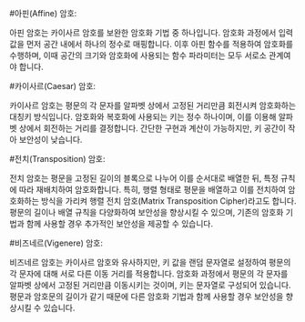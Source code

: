 #아핀(Affine) 암호:

아핀 암호는 카이사르 암호를 보완한 암호화 기법 중 하나입니다.
암호화 과정에서 입력값을 먼저 공간 내에서 하나의 정수로 매핑합니다.
이후 아핀 함수를 적용하여 암호화를 수행하며, 이때 공간의 크기와 암호화에 사용되는 함수 파라미터는 모두 서로소 관계여야 합니다.


#카이사르(Caesar) 암호:

카이사르 암호는 평문의 각 문자를 알파벳 상에서 고정된 거리만큼 회전시켜 암호화하는 대칭키 방식입니다.
암호화와 복호화에 사용되는 키는 정수 하나이며, 이를 이용해 알파벳 상에서 회전하는 거리를 결정합니다.
간단한 구현과 계산이 가능하지만, 키 공간이 작아 보안성이 낮습니다.


#전치(Transposition) 암호:

전치 암호는 평문을 고정된 길이의 블록으로 나누어 이를 순서대로 배열한 뒤, 특정 규칙에 따라 재배치하여 암호화합니다.
특히, 행렬 형태로 평문을 배열하고 이를 전치하여 암호화하는 방식을 가리켜 행렬 전치 암호(Matrix Transposition Cipher)라고도 합니다.
평문의 길이나 배열 규칙을 다양화하여 보안성을 향상시킬 수 있으며, 기존의 암호화 기법과 함께 사용할 경우 추가적인 보안성을 제공할 수 있습니다.


#비즈네르(Vigenere) 암호:

비즈네르 암호는 카이사르 암호와 유사하지만, 키 값을 랜덤 문자열로 설정하여 평문의 각 문자에 대해 서로 다른 이동 거리를 적용합니다.
암호화 과정에서 평문의 각 문자를 알파벳 상에서 고정된 거리만큼 이동시키는 것이며, 키는 문자열로 구성되어 있습니다.
평문과 암호문의 길이가 같기 때문에 다른 암호화 기법과 함께 사용할 경우 보안성을 향상시킬 수 있습니다. 
